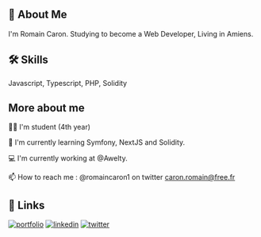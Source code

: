 ## 🚀 About Me
I'm Romain Caron. Studying to become a Web Developer, Living in Amiens.

## 🛠 Skills
Javascript, Typescript, PHP, Solidity

## More about me

👩‍💻 I'm student (4th year)

🧠 I'm currently learning Symfony, NextJS and Solidity.

💻 I'm currently working at @Awelty.

📫 How to reach me : @romaincaron1 on twitter
                     caron.romain@free.fr
                     
## 🔗 Links
[![portfolio](https://img.shields.io/badge/my_portfolio-000?style=for-the-badge&logo=ko-fi&logoColor=white)](https://www.romaincaron.com)
[![linkedin](https://img.shields.io/badge/linkedin-0A66C2?style=for-the-badge&logo=linkedin&logoColor=white)](https://www.linkedin.com/in/romain-caron-78b9b720b/)
[![twitter](https://img.shields.io/badge/twitter-1DA1F2?style=for-the-badge&logo=twitter&logoColor=white)](https://twitter.com/romaincn1/)


